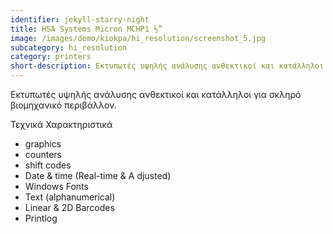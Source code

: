 ```yaml
---
identifier: jekyll-starry-night
title: HSA Systems Micron MCHP1 ½”
image: /images/demo/kiokpa/hi_resolution/screenshot_5.jpg
subcategory: hi_resolution
category: printers
short-description: Εκτυπωτές υψηλής ανάλυσης ανθεκτικοί και κατάλληλοι για σκληρό βιομηχανικό περιβάλλον.
---
```





Εκτυπωτές υψηλής ανάλυσης ανθεκτικοί και κατάλληλοι για σκληρό βιομηχανικό περιβάλλον.




Τεχνικά Χαρακτηριστικά

* graphics               
* counters                
* shift codes              
* Date & time (Real-time & A djusted)
* Windows Fonts
* Text (alphanumerical)
* Linear & 2D Barcodes
* Printlog
